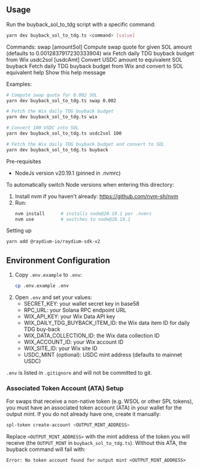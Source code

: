 
Usage
------
Run the buyback_sol_to_tdg script with a specific command:

```bash
yarn dev buyback_sol_to_tdg.ts <command> [value]
```

Commands:
  swap [amountSol]    Compute swap quote for given SOL amount (defaults to 0.0012837917230333904)
  wix                 Fetch daily TDG buyback budget from Wix
  usdc2sol [usdcAmt]  Convert USDC amount to equivalent SOL
  buyback             Fetch daily TDG buyback budget from Wix and convert to SOL equivalent
  help                Show this help message

Examples:
```bash
# Compute swap quote for 0.002 SOL
yarn dev buyback_sol_to_tdg.ts swap 0.002

# Fetch the Wix daily TDG buyback budget
yarn dev buyback_sol_to_tdg.ts wix

# Convert 100 USDC into SOL
yarn dev buyback_sol_to_tdg.ts usdc2sol 100

# Fetch the Wix daily TDG buyback budget and convert to SOL                                                                    │
yarn dev buyback_sol_to_tdg.ts buyback 
```


Pre-requisites
- NodeJs version v20.19.1 (pinned in .nvmrc)

To automatically switch Node versions when entering this directory:

1. Install nvm if you haven't already: https://github.com/nvm-sh/nvm
2. Run:
   ```bash
   nvm install      # installs node@20.19.1 per .nvmrc
   nvm use          # switches to node@20.19.1
   ```

Setting up
```bash
yarn add @raydium-io/raydium-sdk-v2
```

## Environment Configuration
1. Copy `.env.example` to `.env`:
   ```bash
   cp .env.example .env
   ```
2. Open `.env` and set your values:
   - SECRET_KEY: your wallet secret key in base58
   - RPC_URL: your Solana RPC endpoint URL
   - WIX_API_KEY: your Wix Data API key
   - WIX_DAILY_TDG_BUYBACK_ITEM_ID: the Wix data item ID for daily TDG buy-back
   - WIX_DATA_COLLECTION_ID: the Wix data collection ID
   - WIX_ACCOUNT_ID: your Wix account ID
   - WIX_SITE_ID: your Wix site ID
   - USDC_MINT (optional): USDC mint address (defaults to mainnet USDC)

`.env` is listed in `.gitignore` and will not be committed to git.

### Associated Token Account (ATA) Setup
For swaps that receive a non-native token (e.g. WSOL or other SPL tokens), you must have an associated token account (ATA) in your wallet for the output mint.
If you do not already have one, create it manually:
```bash
spl-token create-account <OUTPUT_MINT_ADDRESS>
```
Replace `<OUTPUT_MINT_ADDRESS>` with the mint address of the token you will receive (the `OUTPUT_MINT` in `buyback_sol_to_tdg.ts`).
Without this ATA, the buyback command will fail with:
```
Error: No token account found for output mint <OUTPUT_MINT_ADDRESS>
```